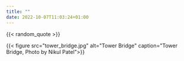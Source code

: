 ```yaml
---
title: ""
date: 2022-10-07T11:03:24+01:00
---
```


{{< random_quote >}}

{{< figure src="tower_bridge.jpg" alt="Tower Bridge" caption="Tower Bridge, Photo by Nikul Patel">}}
